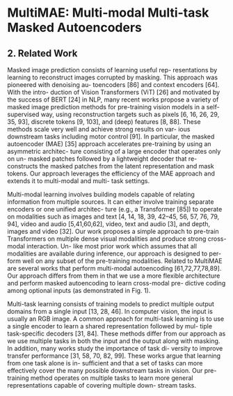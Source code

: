 # MultiMAE: Multi-modal Multi-task Masked Autoencoders

## 2. Related Work
Masked image prediction consists of learning useful rep- resentations by learning to reconstruct images corrupted by masking. This approach was pioneered with denoising au- toencoders [86] and context encoders [64]. With the intro- duction of Vision Transformers (ViT) [26] and motivated by the success of BERT [24] in NLP, many recent works propose a variety of masked image prediction methods for pre-training vision models in a self-supervised way, using reconstruction targets such as pixels [6, 16, 26, 29, 35, 93], discrete tokens [9, 103], and (deep) features [8, 88]. These methods scale very well and achieve strong results on var- ious downstream tasks including motor control [91]. In particular, the masked autoencoder (MAE) [35] approach accelerates pre-training by using an asymmetric architec- ture consisting of a large encoder that operates only on un- masked patches followed by a lightweight decoder that re- constructs the masked patches from the latent representation and mask tokens. Our approach leverages the efficiency of the MAE approach and extends it to multi-modal and multi- task settings.

Multi-modal learning involves building models capable of relating information from multiple sources. It can either involve training separate encoders or one unified architec- ture (e.g., a Transformer [85]) to operate on modalities such as images and text [4, 14, 18, 39, 42–45, 56, 57, 76, 79, 94], video and audio [5,41,60,62], video, text and audio [3], and depth, images and video [32]. Our work proposes a simple approach to pre-train Transformers on multiple dense visual modalities and produce strong cross-modal interaction. Un- like most prior work which assumes that all modalities are available during inference, our approach is designed to per- form well on any subset of the pre-training modalities.
Related to MultiMAE are several works that perform multi-modal autoencoding [61,72,77,78,89]. Our approach differs from them in that we use a more flexible architecture and perform masked autoencoding to learn cross-modal pre- dictive coding among optional inputs (as demonstrated in Fig. 1).

Multi-task learning consists of training models to predict multiple output domains from a single input [13, 28, 46]. In computer vision, the input is usually an RGB image. A common approach for multi-task learning is to use a single encoder to learn a shared representation followed by mul- tiple task-specific decoders [31, 84]. These methods differ from our approach as we use multiple tasks in both the input and the output along with masking.
In addition, many works study the importance of task di- versity to improve transfer performance [31, 58, 70, 82, 99]. These works argue that learning from one task alone is in- sufficient and that a set of tasks can more effectively cover the many possible downstream tasks in vision. Our pre-training method operates on multiple tasks to learn more general representations capable of covering multiple down- stream tasks.

